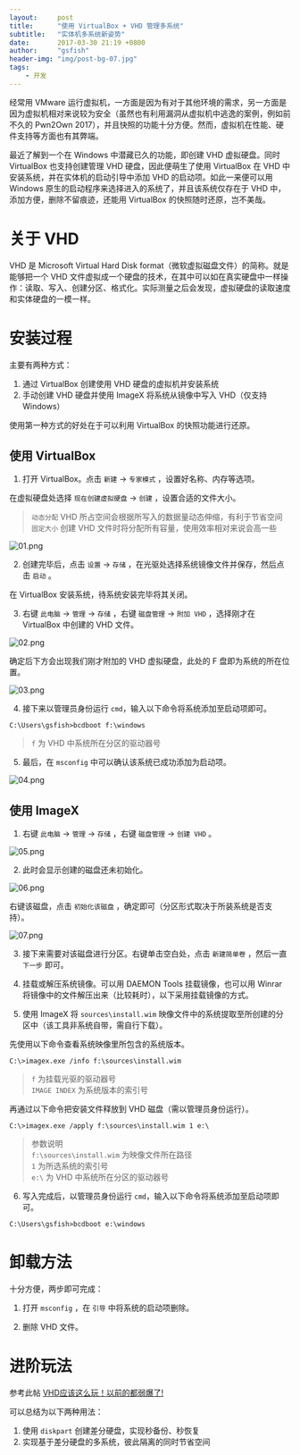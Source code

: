 ```yaml
---
layout:     post
title:      "使用 VirtualBox + VHD 管理多系统"
subtitle:   "实体机多系统新姿势"
date:       2017-03-30 21:19 +0800
author:     "gsfish"
header-img: "img/post-bg-07.jpg"
tags:
    - 开发
---
```


经常用 VMware 运行虚拟机，一方面是因为有对于其他环境的需求，另一方面是因为虚拟机相对来说较为安全（虽然也有利用漏洞从虚拟机中逃逸的案例，例如前不久的 Pwn2Own 2017），并且快照的功能十分方便。然而，虚拟机在性能、硬件支持等方面也有其弊端。

最近了解到一个在 Windows 中潜藏已久的功能，即创建 VHD 虚拟硬盘。同时 VirtualBox 也支持创建管理 VHD 硬盘，因此便萌生了使用 VirtualBox 在 VHD 中安装系统，并在实体机的启动引导中添加 VHD 的启动项。如此一来便可以用 Windows 原生的启动程序来选择进入的系统了，并且该系统仅存在于 VHD 中，添加方便，删除不留痕迹，还能用 VirtualBox 的快照随时还原，岂不美哉。

# 关于 VHD

VHD 是 Microsoft Virtual Hard Disk format（微软虚拟磁盘文件）的简称。就是能够把一个 VHD 文件虚拟成一个硬盘的技术，在其中可以如在真实硬盘中一样操作：读取、写入、创建分区、格式化。实际测量之后会发现，虚拟硬盘的读取速度和实体硬盘的一模一样。

# 安装过程

主要有两种方式：

1. 通过 VirtualBox 创建使用 VHD 硬盘的虚拟机并安装系统
2. 手动创建 VHD 硬盘并使用 ImageX 将系统从镜像中写入 VHD（仅支持 Windows）

使用第一种方式的好处在于可以利用 VirtualBox 的快照功能进行还原。

## 使用 VirtualBox

1) 打开 VirtualBox。点击 `新建` → `专家模式` ，设置好名称、内存等选项。

在虚拟硬盘处选择 `现在创建虚拟硬盘` → `创建` ，设置合适的文件大小。

> `动态分配` VHD 所占空间会根据所写入的数据量动态伸缩，有利于节省空间  
> `固定大小` 创建 VHD 文件时将分配所有容量，使用效率相对来说会高一些  

![01.png](/img/vhd-multi-os/01.png)

2) 创建完毕后，点击 `设置` → `存储` ，在光驱处选择系统镜像文件并保存，然后点击 `启动` 。

在 VirtualBox 安装系统，待系统安装完毕将其关闭。

3) 右键 `此电脑` → `管理` → `存储` ，右键 `磁盘管理` → `附加 VHD` ，选择刚才在 VirtualBox 中创建的 VHD 文件。

![02.png](/img/vhd-multi-os/02.png)

确定后下方会出现我们刚才附加的 VHD 虚拟硬盘，此处的 F 盘即为系统的所在位置。

![03.png](/img/vhd-multi-os/03.png)

4) 接下来以管理员身份运行 `cmd`，输入以下命令将系统添加至启动项即可。

```
C:\Users\gsfish>bcdboot f:\windows
```

> `f` 为 VHD 中系统所在分区的驱动器号

5) 最后，在 `msconfig` 中可以确认该系统已成功添加为启动项。

![04.png](/img/vhd-multi-os/04.png)

## 使用 ImageX

1) 右键 `此电脑` → `管理` → `存储` ，右键 `磁盘管理` → `创建 VHD` 。

![05.png](/img/vhd-multi-os/05.png)

2) 此时会显示创建的磁盘还未初始化。

![06.png](/img/vhd-multi-os/06.png)

右键该磁盘，点击 `初始化该磁盘` ，确定即可（分区形式取决于所装系统是否支持）。

![07.png](/img/vhd-multi-os/07.png)

3) 接下来需要对该磁盘进行分区。右键单击空白处，点击 `新建简单卷` ，然后一直 `下一步` 即可。

4) 挂载或解压系统镜像。可以用 DAEMON Tools 挂载镜像，也可以用 Winrar 将镜像中的文件解压出来（比较耗时），以下采用挂载镜像的方式。

5) 使用 ImageX 将 `sources\install.wim` 映像文件中的系统提取至所创建的分区中（该工具非系统自带，需自行下载）。

先使用以下命令查看系统映像里所包含的系统版本。

```
C:\>imagex.exe /info f:\sources\install.wim
```

> `f` 为挂载光驱的驱动器号  
> `IMAGE INDEX` 为系统版本的索引号  

再通过以下命令把安装文件释放到 VHD 磁盘（需以管理员身份运行）。

```
C:\>imagex.exe /apply f:\sources\install.wim 1 e:\
```

> 参数说明  
> `f:\sources\install.wim` 为映像文件所在路径  
> `1` 为所选系统的索引号  
> `e:\` 为 VHD 中系统所在分区的驱动器号  

6) 写入完成后，以管理员身份运行 `cmd`，输入以下命令将系统添加至启动项即可。

```
C:\Users\gsfish>bcdboot e:\windows
```

# 卸载方法

十分方便，两步即可完成：

1. 打开 `msconfig` ，在 `引导` 中将系统的启动项删除。

2. 删除 VHD 文件。

# 进阶玩法

参考此帖 [VHD应该这么玩！以前的都弱爆了!](http://tieba.baidu.com/p/3328948367)

可以总结为以下两种用法：

1. 使用 `diskpart` 创建差分硬盘，实现秒备份、秒恢复
2. 实现基于差分硬盘的多系统，彼此隔离的同时节省空间
